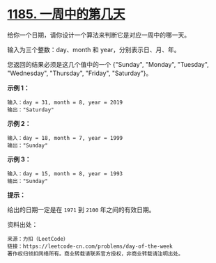 # [1185. 一周中的第几天](https://leetcode-cn.com/problems/day-of-the-week/)

给你一个日期，请你设计一个算法来判断它是对应一周中的哪一天。

输入为三个整数：day、month 和 year，分别表示日、月、年。

您返回的结果必须是这几个值中的一个 {"Sunday", "Monday", "Tuesday", "Wednesday", "Thursday", "Friday", "Saturday"}。

**示例 1：**

```
输入：day = 31, month = 8, year = 2019
输出："Saturday"
```

**示例 2：**

```
输入：day = 18, month = 7, year = 1999
输出："Sunday"
```

**示例 3：**

```
输入：day = 15, month = 8, year = 1993
输出："Sunday"
```

**提示：**

给出的日期一定是在 `1971` 到 `2100` 年之间的有效日期。

资料出处：

```
来源：力扣（LeetCode）
链接：https://leetcode-cn.com/problems/day-of-the-week
著作权归领扣网络所有。商业转载请联系官方授权，非商业转载请注明出处。
```

